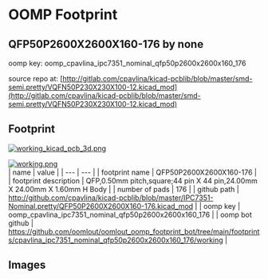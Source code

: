 # OOMP Footprint  
## QFP50P2600X2600X160-176  by none  
  
oomp key: oomp_cpavlina_ipc7351_nominal_qfp50p2600x2600x160_176  
  
source repo at: [http://gitlab.com/cpavlina/kicad-pcblib/blob/master/smd-semi.pretty/VQFN50P230X230X100-12.kicad_mod](http://gitlab.com/cpavlina/kicad-pcblib/blob/master/smd-semi.pretty/VQFN50P230X230X100-12.kicad_mod)  
## Footprint  
  
[![working_kicad_pcb_3d.png](working_kicad_pcb_3d_600.png)](working_kicad_pcb_3d.png)  
  
[![working.png](working_600.png)](working.png)  
| name | value | 
| --- | --- | 
| footprint name | QFP50P2600X2600X160-176 | 
| footprint description | QFP,0.50mm pitch,square;44 pin X 44 pin,24.00mm X 24.00mm X 1.60mm H Body | 
| number of pads | 176 | 
| github path | http://github.com/cpavlina/kicad-pcblib/blob/master/IPC7351-Nominal.pretty/QFP50P2600X2600X160-176.kicad_mod | 
| oomp key | oomp_cpavlina_ipc7351_nominal_qfp50p2600x2600x160_176 | 
| oomp bot github | https://github.com/oomlout/oomlout_oomp_footprint_bot/tree/main/footprints/cpavlina_ipc7351_nominal_qfp50p2600x2600x160_176/working | 
## Images  
